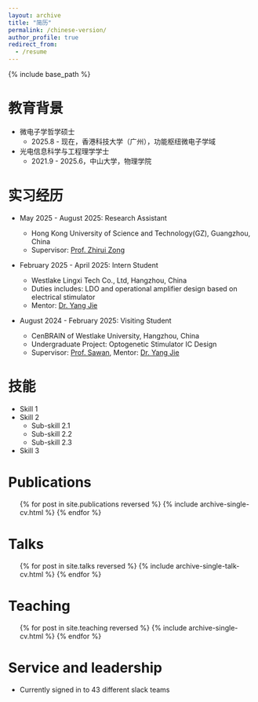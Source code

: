 ```yaml
---
layout: archive
title: "简历"
permalink: /chinese-version/
author_profile: true
redirect_from:
  - /resume
---
```


{% include base_path %}

教育背景
======
* 微电子学哲学硕士
  * 2025.8 - 现在，香港科技大学（广州），功能枢纽微电子学域
* 光电信息科学与工程理学学士
  * 2021.9 - 2025.6，中山大学，物理学院

实习经历
======
* May 2025 - August 2025: Research Assistant
  * Hong Kong University of Science and Technology(GZ), Guangzhou, China
  * Supervisor: [Prof. Zhirui Zong](https://facultyprofiles.hkust-gz.edu.cn/faculty-personal-page/ZONG-Zhirui/zong)

* February 2025 - April 2025: Intern Student
  * Westlake Lingxi Tech Co., Ltd, Hangzhou, China
  * Duties includes: LDO and operational amplifier design based on electrical stimulator
  * Mentor: [Dr. Yang Jie](https://yangjie.ac.cn/)

* August 2024 - February 2025: Visiting Student
  * CenBRAIN of Westlake University, Hangzhou, China
  * Undergraduate Project: Optogenetic Stimulator IC Design
  * Supervisor: [Prof. Sawan](https://mohamadsawan.org/), Mentor: [Dr. Yang Jie](https://yangjie.ac.cn/)
  
技能
======
* Skill 1
* Skill 2
  * Sub-skill 2.1
  * Sub-skill 2.2
  * Sub-skill 2.3
* Skill 3

Publications
======
  <ul>{% for post in site.publications reversed %}
    {% include archive-single-cv.html %}
  {% endfor %}</ul>
  
Talks
======
  <ul>{% for post in site.talks reversed %}
    {% include archive-single-talk-cv.html  %}
  {% endfor %}</ul>
  
Teaching
======
  <ul>{% for post in site.teaching reversed %}
    {% include archive-single-cv.html %}
  {% endfor %}</ul>
  
Service and leadership
======
* Currently signed in to 43 different slack teams
